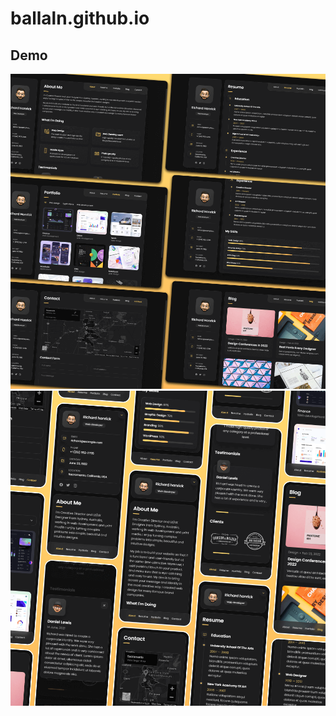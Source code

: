 # ballaln.github.io

## Demo

![vCard Desktop Demo](./website-demo-image/desktop.png "Desktop Demo")
![vCard Mobile Demo](./website-demo-image/mobile.png "Mobile Demo")
